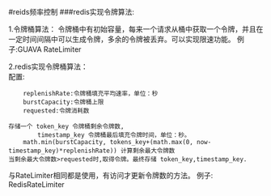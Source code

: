 #reids频率控制
 ###redis实现令牌算法:
 
 1.令牌桶算法：
    令牌桶中有初始容量，每来一个请求从桶中获取一个令牌，并且在一定时间间隔中可以生成令牌，多余的令牌被丢弃。可以实现限速功能。
    例子:GUAVA RateLimiter
 
 2.redis实现令牌桶算法：    
    配置:
        
        replenishRate:令牌桶填充平均速率，单位：秒
        burstCapacity:令牌桶上限
        requested:令牌消耗数
        
    存储一个 token_key 令牌桶剩余令牌数, 
            timestamp_key 令牌桶最后填充令牌时间，单位：秒。
        math.min(burstCapacity, tokens_key+(math.max(0, now-timestamp_key)*replenishRate)) 计算剩余最大令牌数
    当剩余最大令牌数>requested时,取得令牌。最终存储 token_key,timestamp_key.
    
   与RateLimiter相同都是使用，有访问才更新令牌数的方法。
    例子: RedisRateLimiter
    
    
    
    